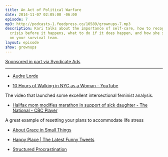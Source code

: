 ```yaml
---
title: An Act of Political Warfare
date: 2014-11-07 02:05:00 -06:00
episode: 7
mp3: http://podcasts-1.feedpress.co/10589/grownups-7.mp3
description: Kari talks about the importance of self-care, how to recognize a personal
  crisis before it happens, what to do if it does happen, and how she shouldn’t be
  on your survival team.
layout: episode
show: grownups
---
```


[Sponsored in part via Syndicate Ads][1]

***

* [Audre Lorde][2]

* [10 Hours of Walking in NYC as a Woman - YouTube][3]

The video that launched some excellent intersectional feminist analysis.

* [Halifax mom modifies marathon in support of sick daughter - The National - CBC Player][4]

A great example of resetting your plans to accommodate life stress

* [About Grace in Small Things][5]

* [Happy Place | The Latest Funny Tweets][6]

* [Structured Procrastination][7]

[1]: http://synd.co/12rDPby
[2]: http://en.wikipedia.org/wiki/Audre_Lorde
[3]: http://www.youtube.com/watch?v=b1XGPvbWn0A
[4]: http://www.cbc.ca/player/News/TV+Shows/The+National/ID/2585413350/
[5]: http://www.graceinsmallthings.com/page/about
[6]: http://happyplace.someecards.com/view/tweet-picks
[7]: http://www.structuredprocrastination.com/
